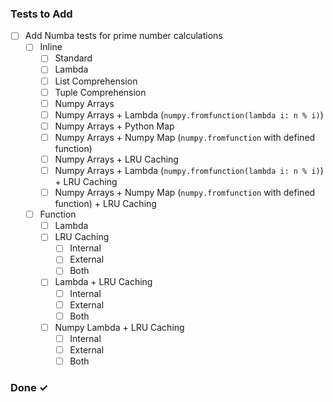 ### Tests to Add
- [ ] Add Numba tests for prime number calculations
  - [ ] Inline
    - [ ] Standard
    - [ ] Lambda
    - [ ] List Comprehension
    - [ ] Tuple Comprehension
    - [ ] Numpy Arrays
    - [ ] Numpy Arrays + Lambda (`numpy.fromfunction(lambda i: n % i)`)
    - [ ] Numpy Arrays + Python Map
    - [ ] Numpy Arrays + Numpy Map (`numpy.fromfunction` with defined function)
    - [ ] Numpy Arrays + LRU Caching
    - [ ] Numpy Arrays + Lambda (`numpy.fromfunction(lambda i: n % i)`) + LRU Caching
    - [ ] Numpy Arrays + Numpy Map (`numpy.fromfunction` with defined function) + LRU Caching
  - [ ] Function
    - [ ] Lambda
    - [ ] LRU Caching
      - [ ] Internal
      - [ ] External
      - [ ] Both
    - [ ] Lambda + LRU Caching
      - [ ] Internal
      - [ ] External
      - [ ] Both
    - [ ] Numpy Lambda + LRU Caching
      - [ ] Internal
      - [ ] External
      - [ ] Both

### Done ✓